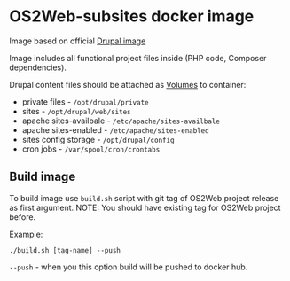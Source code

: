 # OS2Web-subsites docker image

Image based on official [Drupal image](https://hub.docker.com/_/drupal)

Image includes all functional project files inside (PHP code, Composer dependencies).

Drupal content files should be attached as [Volumes](https://docs.docker.com/storage/volumes/) to container:
* private files - `/opt/drupal/private`
* sites - `/opt/drupal/web/sites`
* apache sites-availbale - `/etc/apache/sites-availbale`
* apache sites-enabled - `/etc/apache/sites-enabled`
* sites config storage - `/opt/drupal/config`
* cron jobs - `/var/spool/cron/crontabs`

## Build image

To build image use `build.sh` script with git tag of OS2Web project release as first argument.
NOTE: You should have existing tag for OS2Web project before.

Example:
```
./build.sh [tag-name] --push
```

`--push` - when you this option build will be pushed to docker hub.

